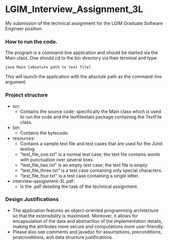 # LGIM_Interview_Assignment_3L
My submission of the technical assignment for the LGIM Graduate Software Engineer position.

### How to run the code.
The program is a command-line application and should be started via the Main class. One should cd to the bin directory via their terminal and type:

    java Main [absolute path to text file]

This will launch the application with the absolute path as the command-line argument.

### Project structure

- src:
    - Contains the source code: specifically the Main class which is used to run the code and the textfilestats package containing the TextFile class.
- bin:
    - Contains the bytecode.
-  resources:
    - Contains a sample text file and test cases that are used for the JUnit testing.
    - "test_file_one.txt" is a normal test case; the text file contains words with punctuation over several lines.
    - "test_file_two.txt" is an empty test case; the text file is empty.
    - "test_file_three.txt" is a test case containing only special characters.
    - "test_file_four.txt" is a test case containing a single letter.
- interview-assignment-3L.pdf:
    - Is the .pdf detailing the task of the technical assignment.

### Design Justifications
- The application features an object-oriented programming architecture so that the extensibility is maximised. Moreover, it allows for encapsulation of the data and abstraction of the implementation details, making the attributes more secure and computations more user-friendly.
- Please also see comments and javadoc for assumptions, preconditions, postconditions, and data structure justifications. 
